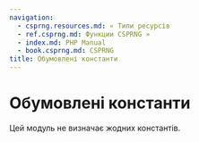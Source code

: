 ```yaml
---
navigation:
  - csprng.resources.md: « Типи ресурсів
  - ref.csprng.md: Функции CSPRNG »
  - index.md: PHP Manual
  - book.csprng.md: CSPRNG
title: Обумовлені константи
---
```

# Обумовлені константи

Цей модуль не визначає жодних константів.
